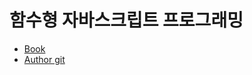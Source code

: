 # 함수형 자바스크립트 프로그래밍

- [Book](http://book.naver.com/bookdb/book_detail.nhn?bid=12800140)
- [Author git](https://github.com/indongyoo/functional-javascript)  
